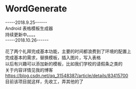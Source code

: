 # WordGenerate
-----2018.9.25------<br>
Android 表格模板生成器<br>
持续更新中。。。。<br>
-----2018.10.26------<br>
<br>
花了两个礼拜完成基本功能，主要的时间都浪费到了环境的配置上<br>
完成基本的需求，替换模板，插入图片，写入表格<br>
以后有兴趣可以添加新的模板，比如我们学校的请假条之类的<br>
关于内容详情见我的博客<br>
https://blog.csdn.net/qq_31548387/article/details/83415700<br>
目前该项目就这样，先收工，弄其他的了<br>
